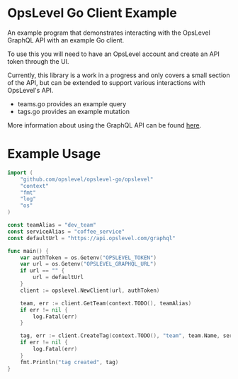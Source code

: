 # OpsLevel Go Client Example
An example program that demonstrates interacting with the OpsLevel GraphQL API with an example Go client.

To use this you will need to have an OpsLevel account and create an API token through the UI.

Currently, this library is a work in a progress and only covers a small section of the API, but can be extended to support
various interactions with OpsLevel's API.

- teams.go provides an example query
- tags.go provides an example mutation

More information about using the GraphQL API can be found [here](https://www.opslevel.com/docs/api/graphql/).

# Example Usage
```go
import (
	"github.com/opslevel/opslevel-go/opslevel"
	"context"
	"fmt"
	"log"
	"os"
)

const teamAlias = "dev_team"
const serviceAlias = "coffee_service"
const defaultUrl = "https://api.opslevel.com/graphql"

func main() {
	var authToken = os.Getenv("OPSLEVEL_TOKEN")
	var url = os.Getenv("OPSLEVEL_GRAPHQL_URL")
	if url == "" {
		url = defaultUrl
	}
	client := opslevel.NewClient(url, authToken)

	team, err := client.GetTeam(context.TODO(), teamAlias)
	if err != nil {
		log.Fatal(err)
	}

	tag, err := client.CreateTag(context.TODO(), "team", team.Name, serviceAlias, "Service")
	if err != nil {
		log.Fatal(err)
	}
	fmt.Println("tag created", tag)
}
```